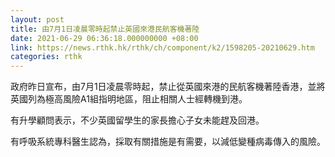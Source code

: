 ```yaml
---
layout: post
title: 由7月1日凌晨零時起禁止英國來港民航客機著陸
date: 2021-06-29 06:36:18.000000000 +08:00
link: https://news.rthk.hk/rthk/ch/component/k2/1598205-20210629.htm
categories: rthk
---
```


政府昨日宣布，由7月1日凌晨零時起，禁止從英國來港的民航客機著陸香港，並將英國列為極高風險A1組指明地區，阻止相關人士經轉機到港。

有升學顧問表示，不少英國留學生的家長擔心子女未能趕及回港。

有呼吸系統專科醫生認為，採取有關措施是有需要，以減低變種病毒傳入的風險。
